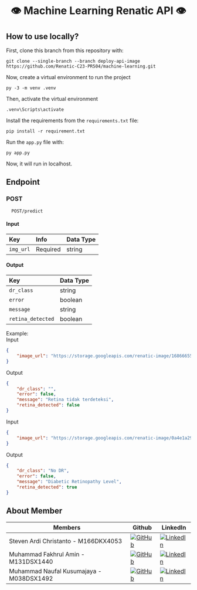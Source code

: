 <div align="center">
  
  # 👁️ Machine Learning Renatic API 👁️ 
  
  
</div>




## How to use locally?
First, clone this branch from this repository with:

```
git clone --single-branch --branch deploy-api-image https://github.com/Renatic-C23-PR504/machine-learning.git
```

Now, create a virtual environment to run the project
```
py -3 -m venv .venv
```

Then, activate the virtual environment
```
.venv\Scripts\activate
```

Install the requirements from the `requirements.txt` file:
```
pip install -r requirement.txt
```

Run the `app.py` file with:
```
py app.py
```

Now, it will run in localhost.

## Endpoint
### POST
```
  POST/predict
```
#### Input
| Key          | Info     | Data Type |
| :----------- | :------- | :------- | 
| `img_url`    | Required | string |



#### Output
| Key          | Data Type |
| :----------- | :------- | 
| `dr_class`    | string |
| `error`    | boolean |
| `message`    | string |
| `retina_detected`    | boolean |

Example:  
Input
```json
{
    "image_url": "https://storage.googleapis.com/renatic-image/1686665526642_1650786148646.jpg"
}
```
Output
```json
{
    "dr_class": "",
    "error": false,
    "message": "Retina tidak terdeteksi",
    "retina_detected": false
}
```

Input
```json
{
    "image_url": "https://storage.googleapis.com/renatic-image/0a4e1a29ffff.png"
}
```
Output
``` json
{
    "dr_class": "No DR",
    "error": false,
    "message": "Diabetic Retinopathy Level",
    "retina_detected": true
}
```

## About Member 
| Members                        | Github                                                                                                                                            | LinkedIn                                                                                                                                                                         |
| ------------------------------ | ------------------------------------------------------------------------------------------------------------------------------------------------- | -------------------------------------------------------------------------------------------------------------------------------------------------------------------------------- |
| Steven Ardi Christanto - M166DKX4053    | [![GitHub](https://img.shields.io/badge/github-%23121011.svg?style=for-the-badge&logo=github&logoColor=white)](https://github.com/BlackBone09)  | [![LinkedIn](https://img.shields.io/badge/linkedin-%230077B5.svg?style=for-the-badge&logo=linkedin&logoColor=white)](https://www.linkedin.com/in/steven-ardi-398539272/)      |
| Muhammad Fakhrul Amin - M131DSX1440    | [![GitHub](https://img.shields.io/badge/github-%23121011.svg?style=for-the-badge&logo=github&logoColor=white)](https://github.com/mfakhrulam)  | [![LinkedIn](https://img.shields.io/badge/linkedin-%230077B5.svg?style=for-the-badge&logo=linkedin&logoColor=white)](https://www.linkedin.com/in/mfakhrulam/)       |
| Muhammad Naufal Kusumajaya - M038DSX1492 | [![GitHub](https://img.shields.io/badge/github-%23121011.svg?style=for-the-badge&logo=github&logoColor=white)](https://github.com/naufaljaya) | [![LinkedIn](https://img.shields.io/badge/linkedin-%230077B5.svg?style=for-the-badge&logo=linkedin&logoColor=white)](https://www.linkedin.com/in/naufal-kusumajaya-b27959155/)              |
